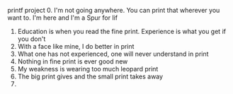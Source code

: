 printf project 
0. I'm not going anywhere. You can print that wherever you want to. I'm here and I'm a Spur for lif
1. Education is when you read the fine print. Experience is what you get if you don't
2. With a face like mine, I do better in print
3. What one has not experienced, one will never understand in print
4. Nothing in fine print is ever good new
5. My weakness is wearing too much leopard print
6. The big print gives and the small print takes away
7. 

